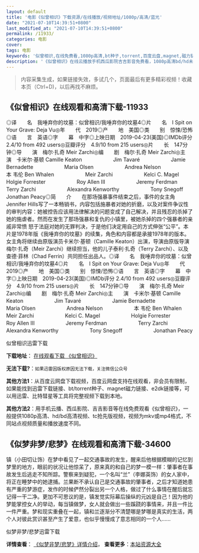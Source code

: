 ```yaml
---
layout: default
title: '电影《似曾相识》下载资源/在线播放/视频地址/1080p/高清/蓝光'
date: "2021-07-10T14:39:51+0800"
last_modified_at: "2021-07-10T14:39:51+0800"
permalink: /11933/
categories: 电影
cover:
tags: 电影
keywords: '似曾相识,在线免费看,1080p高清,bt种子,torrent,百度云盘,magnet,磁力链,迅雷下载资源'
description: '《似曾相识》在线云播放手机西瓜影院吉吉影音免费看，1080p高清bd/hd未删减完整版和tc抢先枪版，mkv/mp4格式，附带bt/torrent种子、magnet/磁力链、百度云盘、网盘资源迅雷下载链接'
---
```


>内容采集生成，如果链接失效，多试几个，页面最后有更多精彩视频！收藏本页（Ctrl+D)，以后再找不麻烦。


## 《似曾相识》在线观看和高清下载-11933

◎译　　名　我唾弃你的坟墓：似曾相识/我唾弃你的坟墓4◎片　　名　I Spit on Your Grave: Deja Vu◎年　　代　2019◎产　　地　美国◎类　　别　惊悚/恐怖◎语　　言　英语◎字　　幕　中字◎上映日期　2019-04-23(美国)◎IMDb评分 2.4/10 from 492 users◎豆瓣评分　4.9/10 from 215 users◎片　　长　147分钟◎导　　演　梅尔·扎奇 Meir Zarchi◎编　　剧　梅尔·扎奇 Meir Zarchi◎主　　演　卡米尔·基顿 Camille Keaton　　　　　　Jim Tavaré　　　　　　Jamie Bernadette　　　　　　Maria Olsen　　　　　　Andrea Nelson　　　　　　本 韦伦 Ben Whalen　　　　　　Meir Zarchi　　　　　　Kelci C. Magel　　　　　　Holgie Forrester　　　　　　Roy Allen III　　　　　　Jeremy Ferdman　　　　　　Terry Zarchi　　　　　　Alexandra Kenworthy　　　　　　Tony Snegoff　　　　　　Jonathan Peacy◎简　　介　　在那场强暴事件结束之后，事件的女主角Jennifer Hills写了一本畅销书，内容包括施暴者对她的折磨，以及对案件争议性的审判内容：她被控告应该用法律解决的问题变成了自己解决，并且残忍的杀掉了她的施虐者。然而在发生了那场强暴和复仇的小镇里，被她杀掉的四个强暴者的亲戚非常愤 怒于法庭对她的无罪判决，于是他们决定用自己的方式伸张“公平”。本片是1978年版《我唾弃你的坟墓》的续集，角色和内容都是承接1978年的版本。女主角将继续由原版演员卡米尔·基顿（Camille Keaton）出演，导演由原版导演梅尔·扎奇（Meir Zarchi）继续担当，他的儿子泰利·扎奇（Terry Zarchi）、以及查德·菲林（Chad Ferrin）共同担任出品人。◎译　　名　我唾弃你的坟墓：似曾相识/我唾弃你的坟墓4◎片　　名　I Spit on Your Grave: Deja Vu◎年　　代　2019◎产　　地　美国◎类　　别　惊悚/恐怖◎语　　言　英语◎字　　幕　中字◎上映日期　2019-04-23(美国)◎IMDb评分 2.4/10 from 492 users◎豆瓣评分　4.9/10 from 215 users◎片　　长　147分钟◎导　　演　梅尔·扎奇 Meir Zarchi◎编　　剧　梅尔·扎奇 Meir Zarchi◎主　　演　卡米尔·基顿 Camille Keaton　　　　　　Jim Tavaré　　　　　　Jamie Bernadette　　　　　　Maria Olsen　　　　　　Andrea Nelson　　　　　　本 韦伦 Ben Whalen　　　　　　Meir Zarchi　　　　　　Kelci C. Magel　　　　　　Holgie Forrester　　　　　　Roy Allen III　　　　　　Jeremy Ferdman　　　　　　Terry Zarchi　　　　　　Alexandra Kenworthy　　　　　　Tony Snegoff　　　　　　Jonathan Peacy


似曾相识迅雷下载

**下载地址**： [在线观看下载 《似曾相识》](https://www.993dy.com//vod-detail-id-35325.html) 


**无法下载?**：`如果迅雷因版权原因无法下载，关注微信公众号 `

**其他方法1**：从百度云网盘下载视频，百度云网盘支持在线观看，非会员有限制，如果能找到迅雷下载链接、bt/torrent种子、magnet磁力链接、e2dk链接等，可以用迅雷、比特彗星等工具将完整视频下载到本地。

**其他方法2**：用手机云播、西瓜影院、吉吉影音等在线免费观看《似曾相识》，一般提供1080p高清、hd/bd高清视频、tc抢先版视频，视频为mkv或mp4格式，不同站点视频质量和播放速度不同。


## 《似梦非梦/悲梦》在线观看和高清下载-34600

镇（小田切让饰）在梦中看见了一起交通事故的发生，醒来后他根据模糊的记忆到梦里的地方，眼前的状况让他惊呆了，原来真的和自己的梦一模一样：肇事者在事故发生后逃走不知所踪。警察来到疑犯，一个名叫&ldquo;兰&rdquo;（李娜英饰）的女人家中，将正在睡梦中的她逮捕。兰果断不承认自己是交通事故的肇事者，之后才知道她患有严重的梦游症，发作的时候俨然分裂出另一个人格，做过了什么事情在醒后就忘记得一干二净。更加不可思议的是，镇发觉实际幕后操纵的元凶是自己！因为他的梦能掌控女人的举动，每当镇做梦，女人就会做出一些蹊跷的事情来，并且一件比一件严重。梦和现实重叠在一起，镇和兰逐渐分不清楚哪是梦哪是真实的生活，两个人对彼此赏识甚至产生了爱意，也似乎慢慢成了意志相同的一个人……


似梦非梦/悲梦迅雷下载

**详情查看**： [《似梦非梦/悲梦》详情介绍](/movie/34600/)， **查看更多**：[本站资源大全](/movie/t/all/)

